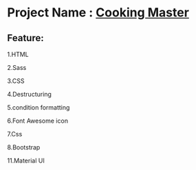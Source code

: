 # Project Name : [Cooking Master](https://mosharof-hossen.github.io/cooking-master-Assignment/)

## Feature: 

1.HTML

2.Sass

3.CSS

4.Destructuring

5.condition formatting

6.Font Awesome icon

7.Css

8.Bootstrap

11.Material UI
